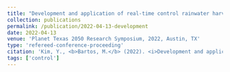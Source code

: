 ```yaml
---
title: "Development and application of real-time control rainwater harvesting system in UT Austin campus"
collection: publications
permalink: /publication/2022-04-13-development
date: 2022-04-13
venue: 'Planet Texas 2050 Research Symposium, 2022, Austin, TX'
type: 'refereed-conference-proceeding'
citation: 'Kim, Y., <b>Bartos, M.</b> (2022). <i>Development and application of real-time control rainwater harvesting system in UT Austin campus</i>. Planet Texas 2050 Research Symposium, 2022, Austin, TX [Poster Presentation]'
tags: ['control']
---
```

